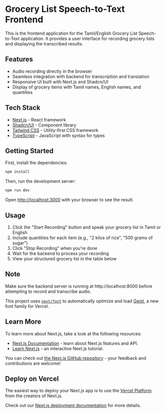 # Grocery List Speech-to-Text Frontend

This is the frontend application for the Tamil/English Grocery List Speech-to-Text application. It provides a user interface for recording grocery lists and displaying the transcribed results.

## Features

- Audio recording directly in the browser
- Seamless integration with backend for transcription and translation
- Responsive UI built with Next.js and Shadcn/UI
- Display of grocery items with Tamil names, English names, and quantities

## Tech Stack

- [Next.js](https://nextjs.org/) - React framework
- [Shadcn/UI](https://ui.shadcn.com/) - Component library
- [Tailwind CSS](https://tailwindcss.com/) - Utility-first CSS framework
- [TypeScript](https://www.typescriptlang.org/) - JavaScript with syntax for types

## Getting Started

First, install the dependencies:

```bash
npm install
```

Then, run the development server:

```bash
npm run dev
```

Open [http://localhost:3000](http://localhost:3000) with your browser to see the result.

## Usage

1. Click the "Start Recording" button and speak your grocery list in Tamil or English
2. Include quantities for each item (e.g., "2 kilos of rice", "500 grams of sugar")
3. Click "Stop Recording" when you're done
4. Wait for the backend to process your recording
5. View your structured grocery list in the table below

## Note

Make sure the backend server is running at http://localhost:8000 before attempting to record and transcribe audio.

This project uses [`next/font`](https://nextjs.org/docs/app/building-your-application/optimizing/fonts) to automatically optimize and load [Geist](https://vercel.com/font), a new font family for Vercel.

## Learn More

To learn more about Next.js, take a look at the following resources:

- [Next.js Documentation](https://nextjs.org/docs) - learn about Next.js features and API.
- [Learn Next.js](https://nextjs.org/learn) - an interactive Next.js tutorial.

You can check out [the Next.js GitHub repository](https://github.com/vercel/next.js) - your feedback and contributions are welcome!

## Deploy on Vercel

The easiest way to deploy your Next.js app is to use the [Vercel Platform](https://vercel.com/new?utm_medium=default-template&filter=next.js&utm_source=create-next-app&utm_campaign=create-next-app-readme) from the creators of Next.js.

Check out our [Next.js deployment documentation](https://nextjs.org/docs/app/building-your-application/deploying) for more details.
